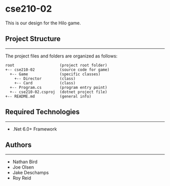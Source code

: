 # cse210-02
This is our design for the Hilo game.

## Project Structure
---
The project files and folders are organized as follows:
```
root                    (project root folder)
+-- cse210-02           (source code for game)
  +-- Game              (specific classes)
    +-- Director        (class)
    +-- Card            (class)
  +-- Program.cs        (program entry point)
  +-- cse210-02.csproj  (dotnet project file)
+-- README.md           (general info)
```

## Required Technologies
---
* .Net 6.0+ Framework

## Authors
---
* Nathan Bird
* Joe Olsen
* Jake Deschamps
* Roy Reid